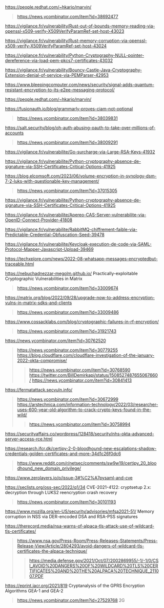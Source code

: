https://people.redhat.com/~hkario/marvin/
> https://news.ycombinator.com/item?id=38692477

https://vigilance.fr/vulnerability/Rust-out-of-bounds-memory-reading-via-openssl-x509-verify-X509VerifyParamRef-set-host-43023

https://vigilance.fr/vulnerability/Rust-memory-corruption-via-openssl-x509-verify-X509VerifyParamRef-set-host-43024

https://vigilance.fr/vulnerability/Python-Cryptography-NULL-pointer-dereference-via-load-pem-pkcs7-certificates-43032

https://vigilance.fr/vulnerability/Bouncy-Castle-Java-Cryptography-Extension-denial-of-service-via-PEMParser-42953

https://www.bleepingcomputer.com/news/security/signal-adds-quantum-resistant-encryption-to-its-e2ee-messaging-protocol/

https://people.redhat.com/~hkario/marvin/

https://fusionauth.io/blog/grammarly-proves-ciam-not-optional
> https://news.ycombinator.com/item?id=38039831

https://salt.security/blog/oh-auth-abusing-oauth-to-take-over-millions-of-accounts
> https://news.ycombinator.com/item?id=38009291

https://vigilance.fr/vulnerabilite/Go-surcharge-via-Large-RSA-Keys-41932

https://vigilance.fr/vulnerabilite/Python-cryptography-absence-de-signature-via-SSH-Certificates-Critical-Options-41925

https://blog.elcomsoft.com/2023/06/volume-encryption-in-synology-dsm-7-2-luks-with-questionable-key-management/
> https://news.ycombinator.com/item?id=37015305

https://vigilance.fr/vulnerabilite/Python-cryptography-absence-de-signature-via-SSH-Certificates-Critical-Options-41925

https://vigilance.fr/vulnerabilite/Apereo-CAS-Server-vulnerabilite-via-OpenID-Connect-Provider-41808

https://vigilance.fr/vulnerabilite/RabbitMQ-chiffrement-faible-via-Predictable-Credential-Obfuscation-Seed-39478

https://vigilance.fr/vulnerabilite/Keycloak-execution-de-code-via-SAML-Protocol-Mapper-Javascript-Upload-39469

https://techxplore.com/news/2022-08-whatsapp-messages-encryptedbut-traceable.html

https://nebuchadnezzar-megolm.github.io/ Practically-exploitable Cryptographic Vulnerabilities in Matrix
> https://news.ycombinator.com/item?id=33009674

https://matrix.org/blog/2022/09/28/upgrade-now-to-address-encryption-vulns-in-matrix-sdks-and-clients
> https://news.ycombinator.com/item?id=33009486

https://www.cossacklabs.com/blog/cryptographic-failures-in-rf-encryption/
> https://news.ycombinator.com/item?id=31921743

https://news.ycombinator.com/item?id=30762520
> https://news.ycombinator.com/item?id=30779255
> https://blog.cloudflare.com/cloudflare-investigation-of-the-january-2022-okta-compromise/
> > https://news.ycombinator.com/item?id=30768590
> https://twitter.com/BillDemirkapi/status/1508527487655067660/
> > https://news.ycombinator.com/item?id=30841413

https://fermatattack.secvuln.info/
> https://news.ycombinator.com/item?id=30672999
> https://arstechnica.com/information-technology/2022/03/researcher-uses-600-year-old-algorithm-to-crack-crypto-keys-found-in-the-wild/
> > https://news.ycombinator.com/item?id=30758994

https://securityaffairs.co/wordpress/128418/security/nhs-okta-advanced-server-access-rce.html

https://research.ifcr.dk/certipy-2-0-bloodhound-new-escalations-shadow-credentials-golden-certificates-and-more-34d1c26f0dc6
> https://www.reddit.com/r/netsec/comments/sw9w19/certipy_20_bloodhound_new_domain_privilege/

https://www.zerolayers.io/p/issue-3#%C2%A7pysaml-and-cve

https://seclists.org/oss-sec/2022/q1/34 CVE-2021-4122: cryptsetup 2.x: decryption through LUKS2 reencryption crash recovery
> https://news.ycombinator.com/item?id=30101193

https://www.mozilla.org/en-US/security/advisories/mfsa2021-51/ Memory corruption in NSS via DER-encoded DSA and RSA-PSS signatures

https://therecord.media/nsa-warns-of-alpaca-tls-attack-use-of-wildcard-tls-certificates/
> https://www.nsa.gov/Press-Room/Press-Releases-Statements/Press-Release-View/Article/2804293/avoid-dangers-of-wildcard-tls-certificates-the-alpaca-technique/
> > https://media.defense.gov/2021/Oct/07/2002869955/-1/-1/0/CSI_AVOID%20DANGERS%20OF%20WILDCARD%20TLS%20CERTIFICATES%20AND%20THE%20ALPACA%20TECHNIQUE_211007.PDF

https://eprint.iacr.org/2021/819 Cryptanalysis of the GPRS Encryption Algorithms GEA-1 and GEA-2
> https://news.ycombinator.com/item?id=27529768 2G

